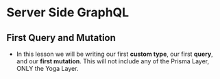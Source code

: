 # Server Side GraphQL

## First Query and Mutation

- In this lesson we will be writing our first **custom type**, our first **query**, and our **first mutation**. This will not include any of the Prisma Layer, ONLY the Yoga Layer.